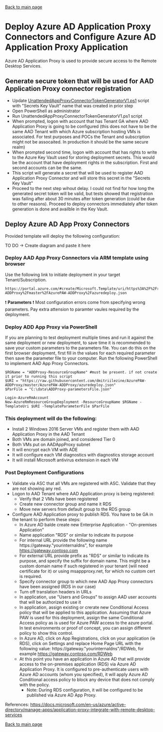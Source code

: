 [Back to main page](DeploymentOutline.md)

# Deploy Azure AD Application Proxy Connectors and Configure Azure AD Application Proxy Application

Azure AD Application Proxy is used to provide secure access to the Remote Desktop Services.

## Generate secure token that will be used for AAD Application Proxy connector registration

- Update [UnattendedAppProxyConnectorTokenGeneratorV1.ps1](/scripts/UnattendedAppProxyConnectorTokenGeneratorV1.ps1) script with "Secrets Key Vault" name that was created in prior step
- Open PowerShell as administrator
- Run UnattendedAppProxyConnectorTokenGeneratorV1.ps1 script
- When prompted, logon with account that has Tenant GA where AAD Application Proxy is going to be configured (this does not have to be the same AAD Tenant with which Azure subscription hosting VMs is associated. For test purposes and POCs the Tenant and subscription might not be assocaited. In production it should be the same secure realm)
- When prompted second time, logon with account that has rights to write to the Azure Key Vault used for storing deployment secrets. This would be the account that have deployment rights in the subscription. First and second accounts can be the same.
- This script will generate a secret that will be used to register AAD Application Proxy Connector and will store this secret in the "Secrets Key Vault"
- Proceed to the next step wihout delay. I could not find for how long the generated secret token will be valid, but tests showed that registration was failing after about 30 minutes after token generation (could be due to other reasons). Proceed to deploy connectors immediately after token generation is done and availble in the Key Vault.

## Deploy Azure AD App Proxy Connectors

Provided template will deploy the following configuration:

TO DO -> Create diagram and paste it here

### Deploy AAD App Proxy Connectors via ARM template using browser
Use the following link to initiate deployment in your target Tenant/Subscription.
```<language>
https://portal.azure.com/#create/Microsoft.Template/uri/https%3A%2F%2Fraw.githubusercontent.com%2Fdmitriilezine%2FAzurePAW-ADDProxy%2Fmaster%2FAzurePAW-ADDProxy%2Fazuredeploy.json
```
:heavy_exclamation_mark: **Parameters** :heavy_exclamation_mark: Most configuration errors come from specifying wrong parameters. 
Pay extra attension to paramter vaules required by the deployment.

### Deploy ADD App Proxy via PowerShell
If you are planning to test deployment multiple times and run it against the same deployment or new deployment, 
to save time it is recommended to save your custom parameters to the parameters file. You can do this on the first browser deployment, 
first fill in the values for each required parameter then save the parameter file to your computer. Run the following PowerShell to implement AAD App Proxy Connectors.

```<language>
$RGName = "ADDProxy-ResourceGroupName" #must be present. if not create it prior to running this script
$URI = "https://raw.githubusercontent.com/dmitriilezine/AzurePAW-ADDProxy/master/AzurePAW-ADDProxy/azuredeploy.json"
$ParFile = "C:\data\ADDProxy-parametersFile.json"

Login-AzureRmAccount
New-AzureRmResourceGroupDeployment -ResourceGroupName $RGName -TemplateUri $URI -TemplateParameterFile $ParFile

```
### This deployment will do the following:
- Install 2 Windows 2016 Server VMs and register them with AAD Application Proxy in the AAD Tenant
- Both VMs are domain joined, and considered Tier 0
- Both VMs put on AADAppProxy subnet
- It will encrypt each VM with ADE
- It will configure each VM diagnostics with diagnostics storage account
- It will install Microsoft antivirus extension in each VM


### Post Deployment Configurations
- Validate via ASC that all VMs are registered with ASC. Validate that they are not showing any red.
- Logon to AAD Tenant where AAD Application proxy is being registered:
    - Verify that 2 VMs have been registered
    - Create new connector group and name it RDS
    - Move new servers from default group to the RDS group
- Configure AAD Application proxy to publish RDS. You have to be GA in the tenant to perform these steps:
  - In Azure AD balde create new Enterprise Application - "On-premises Application"
  - Name application "RDS" or similar to indicate its purpose
  - For internal URL provide the following name https://gateway."yourinternaldns", for example https://gateway.contoso.com
  - For external URL provide prefix as "RDS" or similar to indicate its purpose, and specify the suffix for domain name. 
 This might be a custom domain name if such registered in your tenant (will need certificate for it) or using msappproxy.net, 
for which no custom cert is required.
  - Specify connector group to which new AAD App Proxy connectors have been assigned (RDS in our case)
  - Turn off translation headers in URLs
  - In application, use "Users and Groups" to assign AAD user accounts that will be authorized to use it
  - In application, assign existing or crerate new Conditional Access policy that will be applied to this application. 
 Assuming that Azure PAW is used for this deployment, assign the same Conditional Access policy as is used for Azure PAW access to the azure portal. 
In test environments or proof of concept, you can assign different policy to show this control.
  - In Azure AD, click on App Registrations, click on your application (ie RDS), click on Settings and replace Home
  Page URL with the following value: https://gateway."yourinternaldns"/RDWeb, for example https://gateway.contoso.com/RDWeb
  - At this point you have an application in Azure AD that will provide access to the on-premises application (RDS) via Azure AD Application Proxy. 
 It is configured to pre-authenticate users with Azure AD accounts (whom you specified), it will apply Azure AD Conditional access policy to block 
any device that does not comply with the policy.
    - Note: During RDS configuration, it will be configured to be published via Azure AD App Proxy. 


References:  https://docs.microsoft.com/en-us/azure/active-directory/manage-apps/application-proxy-integrate-with-remote-desktop-services


[Back to main page](DeploymentOutline.md)